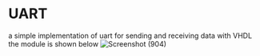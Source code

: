 # UART
a simple implementation of uart for sending and receiving data with VHDL 
the module is shown below
![Screenshot (904)](https://github.com/negarhonarvar/UART/assets/79962938/969bd36a-9a40-41fe-ba1f-1467c64a2a13)
